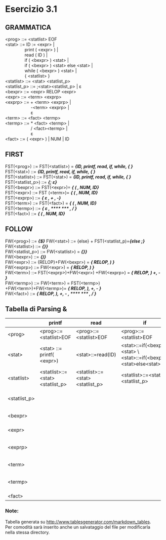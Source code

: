 # Esercizio 3.1

## GRAMMATICA   
&lt;prog> ::= &lt;statlist> EOF  
&lt;stat> ::= ID := &lt;expr> |  
&nbsp;&nbsp;&nbsp;&nbsp;&nbsp;&nbsp;&nbsp;&nbsp;&nbsp;&nbsp;&nbsp;&nbsp;&nbsp;&nbsp;&nbsp; print ( &lt;expr> ) |  
&nbsp;&nbsp;&nbsp;&nbsp;&nbsp;&nbsp;&nbsp;&nbsp;&nbsp;&nbsp;&nbsp;&nbsp;&nbsp;&nbsp;&nbsp;  read ( ID ) |  
&nbsp;&nbsp;&nbsp;&nbsp;&nbsp;&nbsp;&nbsp;&nbsp;&nbsp;&nbsp;&nbsp;&nbsp;&nbsp;&nbsp;&nbsp;  if ( &lt;bexpr> ) &lt;stat> |  
&nbsp;&nbsp;&nbsp;&nbsp;&nbsp;&nbsp;&nbsp;&nbsp;&nbsp;&nbsp;&nbsp;&nbsp;&nbsp;&nbsp;&nbsp;  if ( &lt;bexpr> ) &lt;stat> else &lt;stat> |  
&nbsp;&nbsp;&nbsp;&nbsp;&nbsp;&nbsp;&nbsp;&nbsp;&nbsp;&nbsp;&nbsp;&nbsp;&nbsp;&nbsp;&nbsp;  while ( &lt;bexpr> ) &lt;stat> |  
&nbsp;&nbsp;&nbsp;&nbsp;&nbsp;&nbsp;&nbsp;&nbsp;&nbsp;&nbsp;&nbsp;&nbsp;&nbsp;&nbsp;&nbsp;  { &lt;statlist> }  
&lt;statlist> ::= &lt;stat> &lt;statlist_p>  
&lt;statlist_p> ::= ;&lt;stat>&lt;statlist_p> | ε    
&lt;bexpr> ::= &lt;expr> RELOP &lt;expr>  
&lt;expr> ::= &lt;term> &lt;exprp>  
&lt;exprp> ::= + &lt;term> &lt;exprp> |  
&nbsp;&nbsp;&nbsp;&nbsp;&nbsp;&nbsp;&nbsp;&nbsp;&nbsp;&nbsp;&nbsp;&nbsp;&nbsp;&nbsp;&nbsp;&nbsp;&nbsp;&nbsp;&nbsp;&nbsp; -&lt;term> &lt;exprp> |  
&nbsp;&nbsp;&nbsp;&nbsp;&nbsp;&nbsp;&nbsp;&nbsp;&nbsp;&nbsp;&nbsp;&nbsp;&nbsp;&nbsp;&nbsp;&nbsp;&nbsp;&nbsp;&nbsp;&nbsp; ε  
&lt;term> ::= &lt;fact> &lt;termp>  
&lt;termp> ::= \* &lt;fact> &lt;termp> |  
&nbsp;&nbsp;&nbsp;&nbsp;&nbsp;&nbsp;&nbsp;&nbsp;&nbsp;&nbsp;&nbsp;&nbsp;&nbsp;&nbsp;&nbsp;&nbsp;&nbsp;&nbsp;&nbsp;&nbsp; / &lt;fact>&lt;termp> |  
&nbsp;&nbsp;&nbsp;&nbsp;&nbsp;&nbsp;&nbsp;&nbsp;&nbsp;&nbsp;&nbsp;&nbsp;&nbsp;&nbsp;&nbsp;&nbsp;&nbsp;&nbsp;&nbsp;&nbsp; ε  
&lt;fact> ::= ( &lt;expr> ) | NUM | ID



## FIRST

FST(&lt;prog>) ::= FST(&lt;statlist>)  =  ***{ID, printf, read, if, while, { }***   
FST(&lt;stat>) ::= ***{ID, printf, read, if, while, { }***  
FST(&lt;statlist>) ::= FST(&lt;stat>) =  ***{ID, printf, read, if, while, { }***    
FST(&lt;statlist_p>) ::= ***{; ε}***  
FST(&lt;bexpr>) ::= FST(&lt;expr>)= ***{ ( , NUM, ID}***   
FST(&lt;expr>) ::= FST (&lt;term>)=  ***{ ( , NUM, ID}***   
FST(&lt;exprp>) ::= ***{ ε , + , -}***    
FST(&lt;term>) ::= FST(&lt;fact>) = ***{ ( , NUM, ID}***    
FST(&lt;termp>) ::= ***{ ε , **** *** , / }***    
FST(&lt;fact>) ::= ***{ ( , NUM, ID}***   

## FOLLOW

FW(&lt;prog>) ::= ***{$}***
FW(&lt;stat>) ::= {else} + FST(&lt;statlist_p)=***{else ;}***  
FW(&lt;statlist>) ::=  ***{}}***   
FW(&lt;statlist_p>) ::= FW(&lt;statlist>) =  ***{}}***  
FW(&lt;bexpr>) ::= ***{)}***  
FW(&lt;expr>) ::= {RELOP}+FW(&lt;bexpr>) =   ***{ RELOP, ) }***   
FW(&lt;exprp>) ::= FW(&lt;expr>) = ***{ RELOP, ) }***    
FW(&lt;term>) ::= FST(&lt;exprp>)+FW(&lt;expr>) +FW(&lt;exprp>) = ***{ RELOP, ) +, - }***  
FW(&lt;termp>) ::= FW(&lt;term>) = FST(&lt;termp>) +FW(&lt;term>)+FW(&lt;termp>)=  ***{ RELOP, ), +, - }***  
FW(&lt;fact>) ::=  ***{ RELOP, ), +, - , **** *** , / }***  


## Tabella di Parsing &
|              | printf                                            | read                                              | if                                                                 | else | while                                             | {                                                 | }                                                    | ;                                  | RELOP               | ID                                                               | NUM                                                              | +                        | -                                          | *                        | /                                          | (                                                                | )                    | $ |
|--------------|---------------------------------------------------|---------------------------------------------------|--------------------------------------------------------------------|------|---------------------------------------------------|---------------------------------------------------|------------------------------------------------------|------------------------------------|---------------------|------------------------------------------------------------------|------------------------------------------------------------------|--------------------------|--------------------------------------------|--------------------------|--------------------------------------------|------------------------------------------------------------------|----------------------|---|
| &lt;prog>       | &lt;prog>::=&lt;statlist>EOF                | &lt;prog>::=&lt;statlist>EOF                | &lt;prog>::=&lt;statlist>EOF                                 |      | &lt;prog>::=&lt;statlist>EOF                |                                                   |                                                      |                                    |                     | &lt;prog>::=&lt;statlist>EOF                                           |                                                                  |                          |                                            |                          |                                            |                                                                  |                      |   |
| &lt;stat>       | &lt;stat> ::= printf( &lt;expr>)                        | &lt;stat>::=read(ID)                                 | &lt;stat>::=if(&lt;bexpr>)&lt;stat> \  &lt;stat>::=if(&lt;bexpr>)&lt;stat>else&lt;stat> |      | &lt;stat>::=while(&lt;bexpr>)&lt;stat>                     | &lt;stat>::={&lt;statelist>}                            |                                                      |                                    |                     | &lt;stat>::=ID:=&lt;expr>                                              |                                                                  |                          |                                            |                          |                                            |                                                                  |                      |   |
| &lt;statlist>   | &lt;statlist>::=&lt;stat>&lt;statlist_p> | &lt;statlist>::=&lt;stat>&lt;statlist_p> | &lt;statlist>::=&lt;stat>&lt;statlist_p>                  |      | &lt;statlist>::=&lt;stat>&lt;statlist_p> | &lt;statlist>::=&lt;stat>&lt;statlist_p> |                                                      |                                    |                     | &lt;statlist>::=&lt;stat>&lt;statlist_p>                                  |                                                                  |                          |                                            |                          |                                            |                                                                  |                      |   |
| &lt;statlist_p> |                                                   |                                                   |                                                                    |      |                                                   |                                                   | &lt;statlist_p>::=;&lt;stat>&lt;statlist_p> | &lt;statlist_p>::=;&lt;stat>&lt;statlist_p> |                     |                                                                  |                                                                  |                          |                                            |                          |                                            |                                                                  |                      |   |
| &lt;bexpr>      |                                                   |                                                   |                                                                    |      |                                                   |                                                   |                                                      |                                    |                     | &lt;bexpr>::=&lt;expr>RELOP&lt;expr>                    | &lt;bexpr>::=&lt;expr>RELOP&lt;expr>                                      |                          |                                            |                          |                                            | &lt;bexpr>::=&lt;expr>RELOP&lt;expr>                    |                      |   |
| &lt;expr>       |                                                   |                                                   |                                                                    |      |                                                   |                                                   |                                                      |                                    |                     | &lt;expr>::=&lt;term>&lt;exprp>                                           | &lt;expr>::=&lt;term>&lt;exprp>                         |                          |                                            |                          |                                            | &lt;expr>::=&lt;term>&lt;exprp>                         |                      |   |
| &lt;exprp>      |                                                   |                                                   |                                                                    |      |                                                   |                                                   |                                                      |                                    | &lt;exprp>:=ε |                                                                  |                                                                  | &lt;exprp>::=+&lt;term>&lt;exprp> | &lt;exprp>::=-&lt;term>&lt;exprp> |                          |                                            |                                                                  | &lt;exprp>:=ε  |   |
| &lt;term>       |                                                   |                                                   |                                                                    |      |                                                   |                                                   |                                                      |                                    |                     | &lt;term>;::=&lt;fact>;&lt;termp>; | &lt;term>;::=&lt;fact>;&lt;termp>; |                          |                                            |                          |                                            | &lt;term>;::=&lt;fact>;&lt;termp>; |                      |   |
| &lt;termp>      |                                                   |                                                   |                                                                    |      |                                                   |                                                   |                                                      |                                    | &lt;termp>::=ε      |                                                                  |                                                                  | &lt;termp>::=ε     | &lt;termp>::=ε                       | &lt;termp>::=*&lt;fact>&lt;termp> | &lt;termp>::=/&lt;fact>&lt;termp> |                                                                  | &lt;termp>::=ε |   |
| &lt;fact>       |                                                   |                                                   |                                                                    |      |                                                   |                                                   |                                                      |                                    |                     | &lt;fact>::=ID                                                      | &lt;fact>::=NUM                                                     |                          |                                            |                          |                                            | &lt;fact>::=(&lt;expr>)                                                |                      |   | |
### Note:
Tabella generata su http://www.tablesgenerator.com/markdown_tables.  
Per comodità sarà inserito anche un salvataggio del file per modificarla nella stessa directory.
